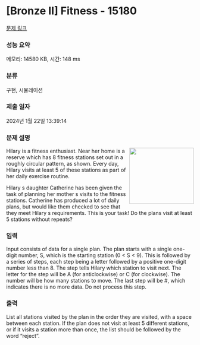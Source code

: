 # [Bronze II] Fitness - 15180 

[문제 링크](https://www.acmicpc.net/problem/15180) 

### 성능 요약

메모리: 14580 KB, 시간: 148 ms

### 분류

구현, 시뮬레이션

### 제출 일자

2024년 1월 22일 13:39:14

### 문제 설명

<p><img alt="" src="https://onlinejudgeimages.s3-ap-northeast-1.amazonaws.com/problem/15180/1.png" style="float:right; height:151px; width:173px">Hilary is a fitness enthusiast. Near her home is a reserve which has 8 fitness stations set out in a roughly circular pattern, as shown. Every day, Hilary visits at least 5 of these stations as part of her daily exercise routine. </p>

<p>Hilary s daughter Catherine has been given the task of planning her mother s visits to the fitness stations. Catherine has produced a lot of daily plans, but would like them checked to see that they meet Hilary s requirements. This is your task! Do the plans visit at least 5 stations without repeats? </p>

### 입력 

 <p>Input consists of data for a single plan. The plan starts with a single one-digit number, S, which is the starting station (0 < S < 9). This is followed by a series of steps, each step being a letter followed by a positive one-digit number less than 8. The step tells Hilary which station to visit next. The letter for the step will be A (for anticlockwise) or C (for clockwise). The number will be how many stations to move. The last step will be #, which indicates there is no more data. Do not process this step.</p>

### 출력 

 <p>List all stations visited by the plan in the order they are visited, with a space between each station. If the plan does not visit at least 5 different stations, or if it visits a station more than once, the list should be followed by the word “reject”. </p>

